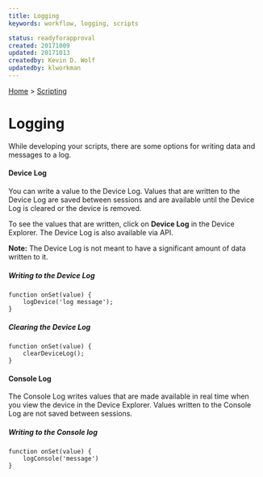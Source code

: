 ```yaml
---
title: Logging
keywords: workflow, logging, scripts

status: readyforapproval
created: 20171009
updated: 20171013
createdby: Kevin D. Wolf
updatedby: klworkman
---
```

[Home](../Index.md) > [Scripting](Index.md)

# Logging

While developing your scripts, there are some options for writing data and messages to a log.


#### Device Log

You can write a value to the Device Log.  Values that are written to the Device Log are saved between
sessions and are available until the Device Log is cleared or the device is removed.

To see the values that are written, click on **Device Log** in the Device Explorer. The Device Log
is also available via API.

**Note:**  The Device Log is not meant to have a significant amount of data written to it.

##### Writing to the Device Log
```
function onSet(value) {
    logDevice('log message');
}
```
##### Clearing the Device Log
```
function onSet(value) {
    clearDeviceLog();
}
```

#### Console Log

The Console Log writes values that are made available in real time when you
view the device in the Device Explorer.  Values written to the Console Log
are not saved between sessions.

##### Writing to the Console log
```
function onSet(value) {
    logConsole('message')
}
```
